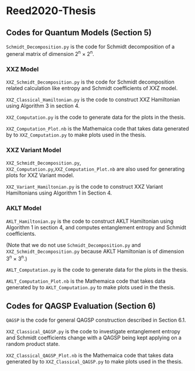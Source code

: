 # Reed2020-Thesis

## Codes for Quantum Models (Section 5)
`Schmidt_Decomposition.py` is the code for Schmidt decomposition of a general matrix of dimension 2<sup>n</sup> × 2<sup>n</sup>.

### XXZ Model

`XXZ_Schmidt_Decomposition.py` is the code for Schmidt decomposition related calculation like entropy and Schmidt coefficients of XXZ model.

`XXZ_Classical_Hamiltonian.py` is the code to construct XXZ Hamiltonian using Algorithm 3 in section 4.

`XXZ_Computation.py` is the code to generate data for the plots in the thesis.

`XXZ_Computation_Plot.nb` is the Mathemaica code that takes data generated by to `XXZ_Computation.py` to make plots used in the thesis.

### XXZ Variant Model

`XXZ_Schmidt_Decomposition.py`, `XXZ_Computation.py`,`XXZ_Computation_Plot.nb` are also used for generating plots for XXZ Variant model.

`XXZ_Variant_Hamiltonian.py` is the code to construct XXZ Variant Hamiltonians using Algorithm 1 in Section 4.

### AKLT Model

`AKLT_Hamiltonian.py` is the code to construct AKLT Hamiltonian using Algorithm 1 in section 4, and computes entanglement entropy and Schmidt coefficients.

(Note that we do not use `Schmidt_Decomposition.py` and `XXZ_Schmidt_Decomposition.py` because AKLT Hamiltonian is of dimension 3<sup>n</sup> × 3<sup>n</sup>.)

`AKLT_Computation.py` is the code to generate data for the plots in the thesis.

`AKLT_Computation_Plot.nb` is the Mathemaica code that takes data generated by to `AKLT_Computation.py` to make plots used in the thesis.

## Codes for QAGSP Evaluation (Section 6)

`QAGSP` is the code for general QAGSP construction described in Section 6.1.

`XXZ_Classical_QAGSP.py` is the code to investigate entanglement entropy and Schmidt coefficients change with a QAGSP being kept applying on a random product state.

`XXZ_Classical_QAGSP_Plot.nb` is the Mathemaica code that takes data generated by to `XXZ_Classical_QAGSP.py` to make plots used in the thesis.

